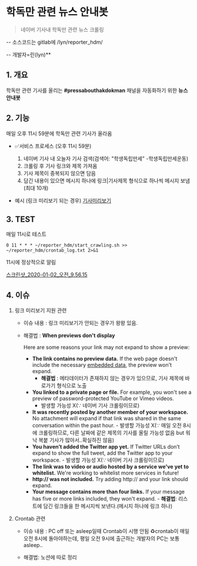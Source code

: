 
# 학독만 관련 뉴스 안내봇
> 네이버 기사내 학독만 관련 뉴스 크롤링
 
-- 소스코드는 gitlab에 /lyn/reporter_hdm/

-- 개발자=린(lyn)**

**1. 개요**
----------

학독만 관련 기사를 올리는 **#pressabouthakdokman** 채널을 자동화하기 위한 **뉴스안내봇**

**2. 기능**
----------
매일 오후 11시 59분에 학독만 관련 기사가 올라옴
- ✅서비스 프로세스
	(오후 11시 59분)
	1.  네이버 기사 내 오늘자 기사 검색(검색어: "학생독립만세" -학생독립만세운동)
	2.  크롤링 후 기사 링크와 제목 가져옴
	3.  기사 제목이 중복되지 않으면 담음
	4.  담긴 내용이 있으면 메시지 하나에 링크|기사제목 형식으로 하나씩 메시지 보냄(최대 10개)

- 예시
	(링크 미리보기 되는 경우)
	[기사미리보기](/uploads/708908c88097cd100f6381154bd7ed12/스크린샷_2020-01-02_오후_5.51.43)

**3. TEST**
----------

매일 11시로 테스트

```
0 11 * * * ~/reporter_hdm/start_crawling.sh >> ~/reporter_hdm/crontab_log.txt 2>&1

```

11시에 정상적으로 알림

[스크린샷_2020-01-02_오전_9.56.15](/uploads/c4faf0fbac6b830da45b1654dcaac6b6/스크린샷_2020-01-02_오전_9.56.15)

**4. 이슈**
----------

1.  링크 미리보기 지원 관련
    
    -   이슈 내용 : 링크 미리보기가 안되는 경우가 왕왕 있음.
        
    -   해결법 :
        **When previews don't display**

		Here are some reasons your link may not expand to show a preview:
		- **The link contains no preview data.** If the web page doesn't include the necessary [embedded data](https://medium.com/slack-developer-blog/everything-you-ever-wanted-to-know-about-unfurling-but-were-afraid-to-ask-or-how-to-make-your-e64b4bb9254), the preview won't expand.
		    - **해결법** : 메타데이터가 존재하지 않는 경우가 있으므로, 기사 제목에 바로가기 형식으로 노출
		-  **You linked to a private page or file.** For example, you won't see a preview of password-protected YouTube or Vimeo videos.
		    -   발생할 가능성 X(∵ 네이버 기사 크롤링이므로)
		-   **It was recently posted by another member of your workspace.** No attachment will expand if that link was shared in the same conversation within the past hour.
			    -   발생할 가능성 X(∵ 매일 오전 8시에 크롤링하므로, 다른 날짜에 같은 제목의 기사를 올릴 가능성 없음 but 워낙 복붙 기사가 많아서..확실하진 않음)
		-  **You haven’t added the Twitter app yet.** If Twitter URLs don’t expand to show the full tweet, add the Twitter app to your workspace.
			    -   발생할 가능성 X(∵ 네이버 기사 크롤링이므로)
		-   **The link was to video or audio hosted by a service we've yet to whitelist.** We're working to whitelist more services in future!
		-   **http:// was not included.** Try adding http:// and your link should expand.
		-   **Your message contains more than four links.** If your message has five or more links included, they won't expand.
			    -   **해결법**: 리스트에 담긴 링크들을 한 메시지씩 보낸다.(메시지 하나에 링크 하나)
	    
        
2.  Crontab 관련
    -   이슈 내용 : PC off 또는 asleep일때 Crontab이 시행 안됨
	    ♻️crontab이 매일 오전 8시에 돌아야하는데, 평일 오전 9시에 출근하는 개발자의 PC는 보통 asleep..
    
    -   해결법: 노션에 따로 정리